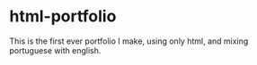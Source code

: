 # html-portfolio
This is the first ever portfolio I make, using only html, and mixing portuguese with english.
